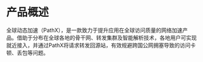 # 产品概述
全球动态加速（PathX），是一款致力于提升应用在全球访问质量的网络加速产品。借助于分布在全球各地的骨干网、转发集群及智能解析技术，各地用户可实现就近接入，并通过PathX将请求转发回源站，有效规避跨国公网拥塞导致的访问卡顿、丢包等问题。
